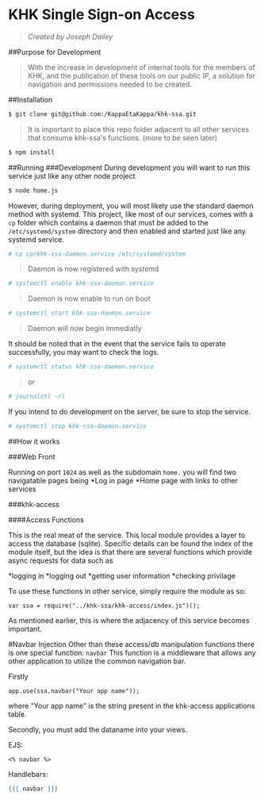 # KHK Single Sign-on Access
> _Created by Joseph Dailey_


##Purpose for Development
>With the increase in development of internal tools for the members of KHK, and the publication of these tools on our public IP, a solution for navigation and permissions needed to be created. 

##Installation
```bash
$ git clone git@github.com:/KappaEtaKappa/khk-ssa.git
```
>It is important to place this repo folder adjacent to all other services that consume khk-ssa's functions. (more to be seen later)
```bash
$ npm install
```
##Running
###Development
During development you will want to run this service just like any other node project
```bash
$ node home.js
```
However, during deployment, you will most likely use the standard daemon method with systemd. This project, like most of our services, comes with a `cp` folder which contains a daemon that must be added to the `/etc/systemd/system` directory and then enabled and started just like any systemd service.

```bash
# cp cp/khk-ssa-daemon.service /etc/systemd/system
```
>Daemon is now registered with systemd
```bash
# systemctl enable khk-ssa-daemon.service
```
>Daemon is now enable to run on boot
```bash
# systemctl start khk-ssa-daemon.service
```
>Daemon will now begin immediatly

It should be noted that in the event that the service fails to operate successfully, you may want to check the logs.
```bash
# systemctl status khk-ssa-daemon.service
```
>or
```bash
# journalctl -rl
```
If you intend to do development on the server, be sure to stop the service.
```bash
# systemctl stop khk-ssa-daemon.service
```

##How it works

###Web Front

Running on port `1024` as well as the subdomain `home.` you will find two navigatable pages being
*Log in page
*Home page with links to other services

###khk-access

####Access Functions

This is the real meat of the service. This local module provides a layer to access the database (sqlite). Specific details can be found the index of the module itself, but the idea is that there are several functions which provide async requests for data such as

*logging in
*logging out
*getting user information
*checking privilage

To use these functions in other service, simply require the module as so:
```node
var ssa = require("../khk-ssa/khk-access/index.js")();
```
As mentioned earlier, this is where the adjacency of this service becomes important.

#Navbar Injection
Other than these access/db manipulation functions there is one special function: `navbar`
This function is a middleware that allows any other application to utilize the common navigation bar.

Firstly
```node
app.use(ssa.navbar("Your app name"));
```
where "Your app name" is the string present in the khk-access applications table.

Secondly, you must add the dataname into your views.

EJS:
```ejs
<% navbar %>
```

Handlebars:
```hbs
{{{ navbar }}}
```